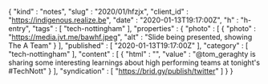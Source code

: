 {
  "kind" : "notes",
  "slug" : "2020/01/hfzjx",
  "client_id" : "https://indigenous.realize.be",
  "date" : "2020-01-13T19:17:00Z",
  "h" : "h-entry",
  "tags" : [ "tech-nottingham" ],
  "properties" : {
    "photo" : [ {
      "photo" : "https://media.jvt.me/bawhf.jpeg",
      "alt" : "Slide being presented, showing The A Team"
    } ],
    "published" : [ "2020-01-13T19:17:00Z" ],
    "category" : [ "tech-nottingham" ],
    "content" : [ {
      "html" : "",
      "value" : "@tom_geraghty is sharing some interesting learnings about high performing teams at tonight's #TechNott"
    } ],
    "syndication" : [ "https://brid.gy/publish/twitter" ]
  }
}
